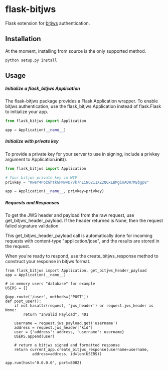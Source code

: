 # flask-bitjws
Flask extension for [bitjws](https://github.com/g-p-g/bitjws) authentication.

## Installation

At the moment, installing from source is the only supported method.

`python setup.py install`

## Usage

##### Initialize a flask_bitjws Application
The flask-bitjws package provides a Flask Application wrapper. To enable bitjws authentication, use the flask_bitjws.Application instead of flask.Flask to initialize your app.

``` Python
from flask_bitjws import Application

app = Application(__name__)
```

##### Initialize with private key

To provide a private key for your server to use in signing, include a privkey argument to Application.__init__().

``` Python
from flask_bitjws import Application

# Your bitjws private key in WIF
privkey = "KweY4PozGhtkGPMvvD7vk7nLiN6211XZ2QGxLBMginAQW7MBbgp8"

app = Application(__name__, privkey=privkey)
```

##### Requests and Responses

To get the JWS header and payload from the raw request, use get_bitjws_header_payload. If the header returned is None, then the request failed signature validation.

This get_bitjws_header_payload call is automatically done for incoming requests with content-type "application/jose", and the results are stored in the request.
  
When you're ready to respond, use the create_bitjws_response method to construct your response in bitjws format.

```
from flask_bitjws import Application, get_bitjws_header_payload
app = Application(__name__)

# in memory users "database" for example
USERS = []

@app.route('/user', methods=['POST'])
def post_user():
    if not hasattr(request, 'jws_header') or request.jws_header is None:
        return "Invalid Payload", 401

    username = request.jws_payload.get('username')
    address = request.jws_header['kid']
    user = {'address': address, 'username': username}
    USERS.append(user)
    
    # return a bitjws signed and formatted response
    return current_app.create_bitjws_response(username=username,
            address=address, id=len(USERS))

app.run(host='0.0.0.0', port=8002)
```
